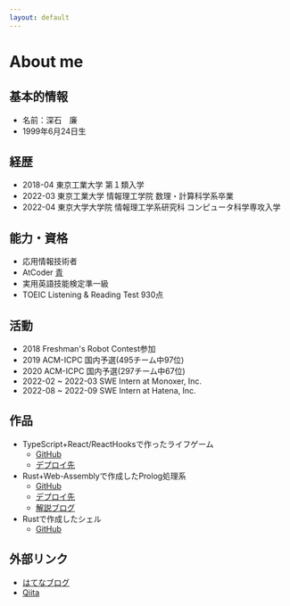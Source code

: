 ```yaml
---
layout: default
---
```


# About me

## 基本的情報
- 名前：深石　廉
- 1999年6月24日生

## 経歴

- 2018-04 東京工業大学 第１類入学
- 2022-03 東京工業大学 情報理工学院 数理・計算科学系卒業
- 2022-04 東京大学大学院 情報理工学系研究科 コンピュータ科学専攻入学

## 能力・資格
- 応用情報技術者
- AtCoder [青](https://atcoder.jp/users/jgvt5ti)
- 実用英語技能検定準一級
- TOEIC Listening & Reading Test 930点

## 活動
- 2018 Freshman's Robot Contest参加
- 2019 ACM-ICPC 国内予選(495チーム中97位)
- 2020 ACM-ICPC 国内予選(297チーム中67位)
- 2022-02 ~ 2022-03 SWE Intern at Monoxer, Inc.
- 2022-08 ~ 2022-09 SWE Intern at Hatena, Inc.

## 作品
- TypeScript+React/ReactHooksで作ったライフゲーム
    - [GitHub](https://github.com/jgvt5ti/lifegame)
    - [デプロイ先](https://jgvt5ti.github.io/lifegame/)
- Rust+Web-Assemblyで作成したProlog処理系
    - [GitHub](https://github.com/jgvt5ti/wasm-prolog-lib)
    - [デプロイ先](https://jgvt5ti.github.io/wasm-prolog/)
    - [解説ブログ](https://jgvt5ti.hatenablog.com/entry/2022/03/10/194445)
- Rustで作成したシェル
    - [GitHub](https://github.com/jgvt5ti/shsh)

## 外部リンク
- [はてなブログ](https://jgvt5ti.hatenablog.com/)
- [Qiita](https://qiita.com/jgvt5ti)
